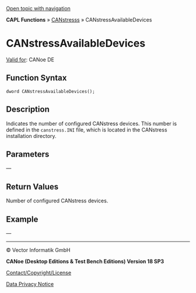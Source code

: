 [Open topic with navigation](../../../../../CANoeDEFamily.htm#Topics/CAPLFunctions/CANstress/Functions/CAPLfunctionCANstressAvailableDevices.md)

**CAPL Functions** » [CANstresss](../CAPLfunctionsCANstressOverview.md) » CANstressAvailableDevices

# CANstressAvailableDevices

[Valid for](../../../Shared/FeatureAvailability.md): CANoe DE

## Function Syntax

```
dword CANstressAvailableDevices();
```

## Description

Indicates the number of configured CANstress devices. This number is defined in the `canstress.INI` file, which is located in the CANstress installation directory.

## Parameters

—

## Return Values

Number of configured CANstress devices.

## Example

—

---

© Vector Informatik GmbH

**CANoe (Desktop Editions & Test Bench Editions) Version 18 SP3**

[Contact/Copyright/License](../../../Shared/ContactCopyrightLicense.md)

[Data Privacy Notice](https://www.vector.com/int/en/company/get-info/privacy-policy/)